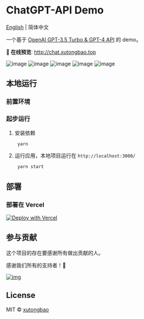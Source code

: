 # ChatGPT-API Demo

[English](./README.md) | 简体中文

一个基于 [OpenAI GPT-3.5 Turbo & GPT-4 API](https://platform.openai.com/docs/guides/chat) 的 demo。

**🍿 在线预览**: http://chat.xutongbao.top

![image](http://static.xutongbao.top/img/m-github01.jpg)
![image](http://static.xutongbao.top/img/m-github02.jpg)
![image](http://static.xutongbao.top/img/m-github03.jpg)
![image](http://static.xutongbao.top/img/m-github04.jpg)
![image](http://static.xutongbao.top/img/m-github05.jpg)

## 本地运行

### 前置环境

### 起步运行

1. 安装依赖
   ```bash
    yarn
   ```
2. 运行应用，本地项目运行在 `http://localhost:3000/`
   ```bash
    yarn start
   ```

## 部署

### 部署在 Vercel

[![Deploy with Vercel](https://vercel.com/button)](https://vercel.com/new/clone?repository-url=https%3A%2F%2Fgithub.com%2Fddiu8081%2Fchatgpt-demo&env=OPENAI_API_KEY&envDescription=OpenAI%20API%20Key&envLink=https%3A%2F%2Fplatform.openai.com%2Faccount%2Fapi-keys)




## 参与贡献

这个项目的存在要感谢所有做出贡献的人。

感谢我们所有的支持者！🙏

[![img](http://static.xutongbao.top/img/xutongbao.jpg?time=20230409)](https://github.com/xutongbao/learn-chatgpt/graphs/contributors)

## License

MIT © [xutongbao](https://github.com/xutongbao/learn-chatgpt/blob/master/license)
